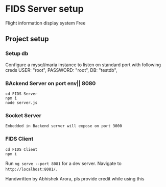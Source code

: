 # FIDS Server setup 
Flight information display system Free 


## Project setup
### Setup db 
Configure  a mysql/maria instance to listen on standard port with following creds
USER: "root",
PASSWORD: "root",
DB: "testdb",


### BAckend  Server on port env|| 8080
```
cd FIDS Server
npm i 
node server.js
```

### Socket  Server
```
Embedded in Backend server will expose on port 3000
```


### FIDS Client
```
cd FIDS Client
npm i
```
Run `ng serve --port 8081` for a dev server. Navigate to `http://localhost:8081/`.


Handwritten by Abhishek Arora, pls provide credit while using this 
